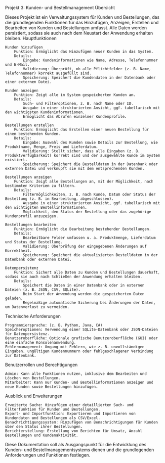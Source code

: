 Projekt 3: Kunden- und Bestellmanagement
Übersicht

Dieses Projekt ist ein Verwaltungssystem für Kunden und Bestellungen, das die grundlegenden Funktionen für das Hinzufügen, Anzeigen, Erstellen und Bearbeiten von Kunden und Bestellungen umfasst. Alle Daten werden persistiert, sodass sie auch nach dem Neustart der Anwendung erhalten bleiben.
Hauptfunktionen

    Kunden hinzufügen
        Funktion: Ermöglicht das Hinzufügen neuer Kunden in das System.
        Details:
            Eingabe: Kundeninformationen wie Name, Adresse, Telefonnummer und E-Mail.
            Validierung: Überprüft, ob alle Pflichtfelder (z. B. Name, Telefonnummer) korrekt ausgefüllt sind.
            Speicherung: Speichert die Kundendaten in der Datenbank oder einer externen Datei.

    Kunden anzeigen
        Funktion: Zeigt alle im System gespeicherten Kunden an.
        Details:
            Such- und Filteroptionen, z. B. nach Name oder ID.
            Ausgabe in einer strukturierten Ansicht, ggf. tabellarisch mit den wichtigsten Kundeninformationen.
            Ermöglicht das Abrufen einzelner Kundenprofile.

    Bestellungen erstellen
        Funktion: Ermöglicht das Erstellen einer neuen Bestellung für einen bestehenden Kunden.
        Details:
            Eingabe: Auswahl des Kunden sowie Details zur Bestellung, wie Produktname, Menge, Preis und Lieferdatum.
            Validierung: Stellt sicher, dass alle Eingaben (z. B. Produktverfügbarkeit) korrekt sind und der ausgewählte Kunde im System existiert.
            Speicherung: Speichert die Bestelldaten in der Datenbank oder externen Datei und verknüpft sie mit dem entsprechenden Kunden.

    Bestellungen anzeigen
        Funktion: Zeigt alle Bestellungen an, mit der Möglichkeit, nach bestimmten Kriterien zu filtern.
        Details:
            Filtermöglichkeiten, z. B. nach Kunde, Datum oder Status der Bestellung (z. B. in Bearbeitung, abgeschlossen).
            Ausgabe in einer strukturierten Ansicht, ggf. tabellarisch mit den wichtigsten Bestellinformationen.
            Möglichkeit, den Status der Bestellung oder das zugehörige Kundenprofil anzuzeigen.

    Bestellungen bearbeiten
        Funktion: Ermöglicht die Bearbeitung bestehender Bestellungen.
        Details:
            Bearbeitbare Felder umfassen u. a. Produktmenge, Lieferdatum und Status der Bestellung.
            Validierung: Überprüfung der eingegebenen Änderungen auf Korrektheit.
            Speicherung: Speichert die aktualisierten Bestelldaten in der Datenbank oder externen Datei.

    Datenpersistenz
        Funktion: Sichert alle Daten zu Kunden und Bestellungen dauerhaft, sodass sie auch nach Schließen der Anwendung erhalten bleiben.
        Details:
            Speichert die Daten in einer Datenbank oder in externen Dateien (z. B. JSON, CSV, SQLite).
            Beim Start der Anwendung werden die gespeicherten Daten geladen.
            Regelmäßige automatische Sicherung bei Änderungen der Daten, um Datenverlust zu vermeiden.

Technische Anforderungen

    Programmiersprache: (z. B. Python, Java, C#)
    Speicheroptionen: Verwendung einer SQLite-Datenbank oder JSON-Dateien für Datenpersistenz.
    Benutzeroberfläche: Optionale grafische Benutzeroberfläche (GUI) oder eine einfache Konsolenanwendung.
    Fehlermanagement: Umgang mit Fehlern, wie z. B. unvollständigen Eingaben, ungültigen Kundennummern oder fehlgeschlagener Verbindung zur Datenbank.

Benutzerrollen und Berechtigungen

    Admin: Kann alle Funktionen nutzen, inklusive dem Bearbeiten und Löschen von Bestellungen.
    Mitarbeiter: Kann nur Kunden- und Bestellinformationen anzeigen und neue Kunden sowie Bestellungen hinzufügen.

Ausblick und Erweiterungen

    Erweiterte Suche: Hinzufügen einer detaillierten Such- und Filterfunktion für Kunden und Bestellungen.
    Export- und Importfunktion: Exportieren und Importieren von Kundendaten und Bestellungen als CSV/Excel.
    Benachrichtigungssystem: Hinzufügen von Benachrichtigungen für Kunden über den Status ihrer Bestellungen.
    Berichterstellung: Erstellung von Berichten für Umsatz, Anzahl Bestellungen und Kundenaktivität.

Diese Dokumentation soll als Ausgangspunkt für die Entwicklung des Kunden- und Bestellmanagementsystems dienen und die grundlegenden Anforderungen und Funktionen festlegen.
